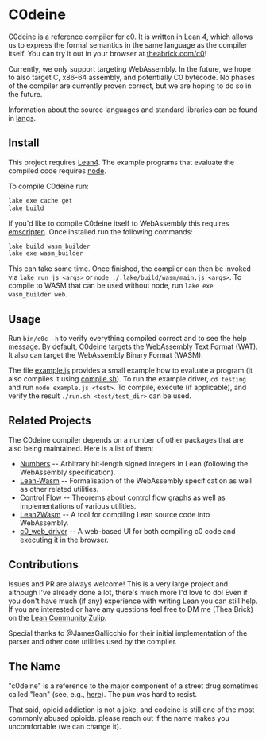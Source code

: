 # C0deine
C0deine is a reference compiler for c0. It is written in Lean 4, which allows us
to express the formal semantics in the same language as the compiler itself. You
can try it out in your browser at
[theabrick.com/c0](https://www.theabrick.com/c0/)!

Currently, we only support targeting WebAssembly. In the future, we hope to also
target C, x86-64 assembly, and potentially C0 bytecode. No phases of the
compiler are currently proven correct, but we are hoping to do so in the future.

Information about the source languages and standard libraries can be found in
[langs](langs.md).

## Install

This project requires [Lean4](https://lean-lang.org/lean4/doc/setup.html). The
example programs that evaluate the compiled code requires
[node](https://nodejs.org).

To compile C0deine run:
```sh
lake exe cache get
lake build
```

If you'd like to compile C0deine itself to WebAssembly this requires
[emscripten](https://emscripten.org/docs/getting_started/downloads.html). Once
installed run the following commands:

```sh
lake build wasm_builder
lake exe wasm_builder
```

This can take some time. Once finished, the compiler can then be invoked
via `lake run js <args>` or `node ./.lake/build/wasm/main.js <args>`. To compile
to WASM that can be used without node, run `lake exe wasm_builder web`.

## Usage

Run `bin/c0c -h` to verify everything compiled correct and to see the help
message. By default, C0deine targets the WebAssembly Text Format (WAT). It also
can target the WebAssembly Binary Format (WASM).

The file [example.js](testing/example.js) provides a small example how to
evaluate a program (it also compiles it using [compile.sh](testing/compile.sh)).
To run the example driver, `cd testing` and run `node example.js <test>`. To
compile, execute (if applicable), and verify the result
`./run.sh <test/test_dir>` can be used.

## Related Projects

The C0deine compiler depends on a number of other packages that are also being
maintained. Here is a list of them:

- [Numbers](https://github.com/T-Brick/Numbers) -- Arbitrary bit-length signed
  integers in Lean (following the WebAssembly specification).
- [Lean-Wasm](https://github.com/T-Brick/lean-wasm) -- Formalisation of the
  WebAssembly specification as well as other related utilities.
- [Control Flow](https://github.com/T-Brick/ControlFlow) -- Theorems about
  control flow graphs as well as implementations of various utilities.
- [Lean2Wasm](https://github.com/T-Brick/lean2wasm) -- A tool for compiling
  Lean source code into WebAssembly.
- [c0_web_driver](https://github.com/T-Brick/c0_web_driver) -- A web-based UI
  for both compiling c0 code and executing it in the browser.

## Contributions

Issues and PR are always welcome! This is a very large project and although
I've already done a lot, there's much more I'd love to do! Even if you don't
have much (if any) experience with writing Lean you can still help. If you are
interested or have any questions feel free to DM me (Thea Brick) on the
[Lean Community Zulip](https://leanprover.zulipchat.com).

Special thanks to @JamesGallicchio for their initial implementation of the
parser and other core utilities used by the compiler.

## The Name
"c0deine" is a reference to the major component of a street drug sometimes
called "lean" (see, e.g.,
[here](https://americanaddictioncenters.org/codeine-addiction/cough-syrup)). The
pun was hard to resist.

That said, opioid addiction is not a joke, and codeine is still one of the most
commonly abused opioids. please reach out if the name makes you uncomfortable
(we can change it).
